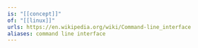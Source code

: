 ```yaml
---
is: "[[concept]]"
of: "[[linux]]"
urls: https://en.wikipedia.org/wiki/Command-line_interface
aliases: command line interface
---
```

